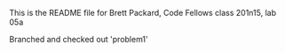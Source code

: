 This is the README file for Brett Packard, Code Fellows class 201n15, lab 05a

Branched and checked out 'problem1'
